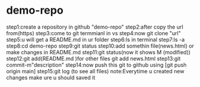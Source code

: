 # demo-repo
step1:create a repository in github "demo-repo"
step2:after copy the url from(https)
step3:come to git termmianl in vs
step4:now git clone "url"
step5:u will get a README.md in ur folder
step6:ls in terminal
step7:ls -a
step8:cd demo-repo
step9:git status
step10:add somethin file(news.html) or make changes in README.md
step11:git status(now it shows M (modified))
step12:git add(README.md )for other files git add news.html
step13:git commit-m"description"
step14:now push this git to github using [git push origin main]
step15:git log (to see all files)
note:Everytime u created new changes make ure u should saved it